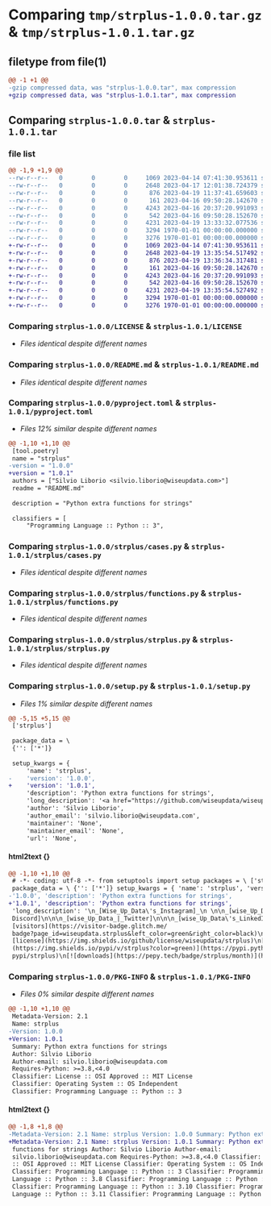 # Comparing `tmp/strplus-1.0.0.tar.gz` & `tmp/strplus-1.0.1.tar.gz`

## filetype from file(1)

```diff
@@ -1 +1 @@
-gzip compressed data, was "strplus-1.0.0.tar", max compression
+gzip compressed data, was "strplus-1.0.1.tar", max compression
```

## Comparing `strplus-1.0.0.tar` & `strplus-1.0.1.tar`

### file list

```diff
@@ -1,9 +1,9 @@
--rw-r--r--   0        0        0     1069 2023-04-14 07:41:30.953611 strplus-1.0.0/LICENSE
--rw-r--r--   0        0        0     2648 2023-04-17 12:01:38.724379 strplus-1.0.0/README.md
--rw-r--r--   0        0        0      876 2023-04-19 11:37:41.659603 strplus-1.0.0/pyproject.toml
--rw-r--r--   0        0        0      161 2023-04-16 09:50:28.142670 strplus-1.0.0/strplus/__init__.py
--rw-r--r--   0        0        0     4243 2023-04-16 20:37:20.991093 strplus-1.0.0/strplus/cases.py
--rw-r--r--   0        0        0      542 2023-04-16 09:50:28.152670 strplus-1.0.0/strplus/functions.py
--rw-r--r--   0        0        0     4231 2023-04-19 13:33:32.077536 strplus-1.0.0/strplus/strplus.py
--rw-r--r--   0        0        0     3294 1970-01-01 00:00:00.000000 strplus-1.0.0/setup.py
--rw-r--r--   0        0        0     3276 1970-01-01 00:00:00.000000 strplus-1.0.0/PKG-INFO
+-rw-r--r--   0        0        0     1069 2023-04-14 07:41:30.953611 strplus-1.0.1/LICENSE
+-rw-r--r--   0        0        0     2648 2023-04-19 13:35:54.517492 strplus-1.0.1/README.md
+-rw-r--r--   0        0        0      876 2023-04-19 13:36:34.317481 strplus-1.0.1/pyproject.toml
+-rw-r--r--   0        0        0      161 2023-04-16 09:50:28.142670 strplus-1.0.1/strplus/__init__.py
+-rw-r--r--   0        0        0     4243 2023-04-16 20:37:20.991093 strplus-1.0.1/strplus/cases.py
+-rw-r--r--   0        0        0      542 2023-04-16 09:50:28.152670 strplus-1.0.1/strplus/functions.py
+-rw-r--r--   0        0        0     4231 2023-04-19 13:35:54.527492 strplus-1.0.1/strplus/strplus.py
+-rw-r--r--   0        0        0     3294 1970-01-01 00:00:00.000000 strplus-1.0.1/setup.py
+-rw-r--r--   0        0        0     3276 1970-01-01 00:00:00.000000 strplus-1.0.1/PKG-INFO
```

### Comparing `strplus-1.0.0/LICENSE` & `strplus-1.0.1/LICENSE`

 * *Files identical despite different names*

### Comparing `strplus-1.0.0/README.md` & `strplus-1.0.1/README.md`

 * *Files identical despite different names*

### Comparing `strplus-1.0.0/pyproject.toml` & `strplus-1.0.1/pyproject.toml`

 * *Files 12% similar despite different names*

```diff
@@ -1,10 +1,10 @@
 [tool.poetry]
 name = "strplus"
-version = "1.0.0"
+version = "1.0.1"
 authors = ["Silvio Liborio <silvio.liborio@wiseupdata.com>"]
 readme = "README.md"
 
 description = "Python extra functions for strings"
 
 classifiers = [
     "Programming Language :: Python :: 3",
```

### Comparing `strplus-1.0.0/strplus/cases.py` & `strplus-1.0.1/strplus/cases.py`

 * *Files identical despite different names*

### Comparing `strplus-1.0.0/strplus/functions.py` & `strplus-1.0.1/strplus/functions.py`

 * *Files identical despite different names*

### Comparing `strplus-1.0.0/strplus/strplus.py` & `strplus-1.0.1/strplus/strplus.py`

 * *Files identical despite different names*

### Comparing `strplus-1.0.0/setup.py` & `strplus-1.0.1/setup.py`

 * *Files 1% similar despite different names*

```diff
@@ -5,15 +5,15 @@
 ['strplus']
 
 package_data = \
 {'': ['*']}
 
 setup_kwargs = {
     'name': 'strplus',
-    'version': '1.0.0',
+    'version': '1.0.1',
     'description': 'Python extra functions for strings',
     'long_description': '<a href="https://github.com/wiseupdata/wiseupdata">\n  <img align="left" alt="Wise Up Data\'s Instagram" width="22px" src="https://raw.githubusercontent.com/wiseupdata/wiseupdata/main/assets/instagram.png" />   \n</a> \n<a href="https://github.com/wiseupdata/wiseupdata">\n  <img align="left" alt="wise Up Data\'s Discord" width="22px" src="https://raw.githubusercontent.com/wiseupdata/wiseupdata/main/assets/discord.png" />\n</a>\n<a href="https://github.com/wiseupdata/wiseupdata">\n  <img align="left" alt="wise Up Data | Twitter" width="22px" src="https://raw.githubusercontent.com/wiseupdata/wiseupdata/main/assets/twitter.png" />\n</a>\n<a href="https://github.com/wiseupdata/wiseupdata">\n  <img align="left" alt="wise Up Data\'s LinkedIN" width="22px" src="https://raw.githubusercontent.com/wiseupdata/wiseupdata/main/assets/linkedin.png" />\n</a>\n\n![visitors](https://visitor-badge.glitch.me/badge?page_id=wiseupdata.strplus&left_color=green&right_color=black)\n![license](https://img.shields.io/github/license/wiseupdata/strplus)\n[![pypi](https://img.shields.io/pypi/v/strplus?color=green)](https://pypi.python.org/pypi/strplus)\n[![downloads](https://pepy.tech/badge/strplus/month)](https://pepy.tech/project/strplus)\n[![versions](https://img.shields.io/pypi/pyversions/strplus.svg)](https://github.com/wiseupdata/strplus)\n\n\n\n---\n\n<br>\n<br>\n\n<a href="https://github.com/wiseupdata/wiseupdata">\n<img align="left" alt="img" src="https://raw.githubusercontent.com/wiseupdata/strplus/main/assets/python.png" width="300" />\n</a>\n\n<h1>\nPython extra functions for strings ❤️\n</h1>\n\n<br>\n<br>\n<br>\n<br>\n<br>\n<br>\n\n[Documentation](https://wiseupdata.github.io/strplus/index.html)  🚀\n\n<br>\n\n## Features ✨️\n\n- Wrapper Class\n- +234 test in 32 Tests files!\n- Simple use! \n\n<br>\n\n### Simple use example 😍\n```\n>>> my_string = Str(\'this_is-an_example\')\n>>> my_string.camel()\n\'thisIsAnExample\'\n```\n<br>\n\n> Check the documentations for more examples: [Documentation](https://wiseupdata.github.io/strplus/index.html)! \n\n<br>\n<br>\n\n# References 🌍 🗄️\n\n1. [Wise Up Data](https://github.com/wiseupdata)\n2. [Emojis](https://github.com/wiseupdata/emojis)\n3. [Pypi Deploy](https://www.digitalocean.com/community/tutorials/how-to-publish-python-packages-to-pypi-using-poetry-on-ubuntu-22-04)\n\n<br>\n<br>\n---\n\n#### Maintainer 🤗 👨\u200d💻\n\nSivio Liborio\n\n📧 silvio.liborio@wiseupdata.com\n\n<a href="https://www.linkedin.com/in/silvio-de-melo-liborio">silvio-de-melo-liborio <img align="left" alt="LinkedIN" width="18px" src="https://raw.githubusercontent.com/wiseupdata/wsl-latest/main/assets/linkedin.svg" />\n</a>\n\n<br>\n<br>\n<br>\n<br>\n<br>\n\n> WiseUpData\n',
     'author': 'Silvio Liborio',
     'author_email': 'silvio.liborio@wiseupdata.com',
     'maintainer': 'None',
     'maintainer_email': 'None',
     'url': 'None',
```

#### html2text {}

```diff
@@ -1,10 +1,10 @@
 # -*- coding: utf-8 -*- from setuptools import setup packages = \ ['strplus']
 package_data = \ {'': ['*']} setup_kwargs = { 'name': 'strplus', 'version':
-'1.0.0', 'description': 'Python extra functions for strings',
+'1.0.1', 'description': 'Python extra functions for strings',
 'long_description': '\n_[Wise_Up_Data\'s_Instagram]_\n \n\n_[wise_Up_Data\'s
 Discord]\n\n\n_[wise_Up_Data_|_Twitter]\n\n\n_[wise_Up_Data\'s_LinkedIN]\n\n\n!
 [visitors](https://visitor-badge.glitch.me/
 badge?page_id=wiseupdata.strplus&left_color=green&right_color=black)\n!
 [license](https://img.shields.io/github/license/wiseupdata/strplus)\n[![pypi]
 (https://img.shields.io/pypi/v/strplus?color=green)](https://pypi.python.org/
 pypi/strplus)\n[![downloads](https://pepy.tech/badge/strplus/month)](https://
```

### Comparing `strplus-1.0.0/PKG-INFO` & `strplus-1.0.1/PKG-INFO`

 * *Files 0% similar despite different names*

```diff
@@ -1,10 +1,10 @@
 Metadata-Version: 2.1
 Name: strplus
-Version: 1.0.0
+Version: 1.0.1
 Summary: Python extra functions for strings
 Author: Silvio Liborio
 Author-email: silvio.liborio@wiseupdata.com
 Requires-Python: >=3.8,<4.0
 Classifier: License :: OSI Approved :: MIT License
 Classifier: Operating System :: OS Independent
 Classifier: Programming Language :: Python :: 3
```

#### html2text {}

```diff
@@ -1,8 +1,8 @@
-Metadata-Version: 2.1 Name: strplus Version: 1.0.0 Summary: Python extra
+Metadata-Version: 2.1 Name: strplus Version: 1.0.1 Summary: Python extra
 functions for strings Author: Silvio Liborio Author-email:
 silvio.liborio@wiseupdata.com Requires-Python: >=3.8,<4.0 Classifier: License
 :: OSI Approved :: MIT License Classifier: Operating System :: OS Independent
 Classifier: Programming Language :: Python :: 3 Classifier: Programming
 Language :: Python :: 3.8 Classifier: Programming Language :: Python :: 3.9
 Classifier: Programming Language :: Python :: 3.10 Classifier: Programming
 Language :: Python :: 3.11 Classifier: Programming Language :: Python :: 3
```

